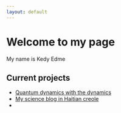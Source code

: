 ```yaml
---
layout: default
---
```

# Welcome to my page
My name is Kedy Edme
## Current projects

- [Quantum dynamics with the dynamics](/Quantum-Dynamics.md)
- [My science blog in Haitian creole](https://anps.space/)
- 
